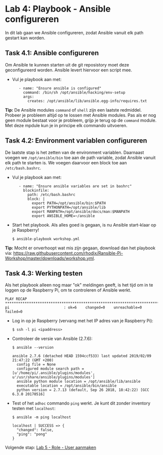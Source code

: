 # Lab 4: Playbook - Ansible configureren
In dit lab gaan we Ansible configureren, zodat Ansible vanuit elk path gestart kan worden.

## Task 4.1: Ansible configureren
Om Ansible te kunnen starten uit de git reposistory moet deze geconfigureerd worden. Ansible levert hiervoor een script mee.
  
* Vul je playbook aan met:

  ```
     - name: "Ensure ansible is configured"
       command: /bin/sh /opt/ansible/hacking/env-setup
       args:
         creates: /opt/ansible/lib/ansible.egg-info/requires.txt
  ```

**Tip:** De Ansible modules ``command`` of ``shell`` zijn een laatste redmiddel. Probeer je probleem altijd op te lossen met Ansible modules. Pas als er nog geen module bestaat voor je probleem, grijp je terug op de ``command`` module. Met deze mpdule kun je in principe elk commando uitvoeren.

## Task 4.2: Environment variablen configureren
De laatste stap is het zetten van de environment variablen. Daarnaast voegen we ``/opt/ansible/bin`` toe aan de path variable, zodat Ansible vanuit elk path te starten is. We voegen daarvoor een block toe aan ``/etc/bash.bashrc``.

* Vul je playbook aan met:

  ```
     - name: "Ensure ansible variables are set in bashrc"
       blockinfile:
         path: /etc/bash.bashrc
         block: |
           export PATH=/opt/ansible/bin:$PATH
           export PYTHONPATH=/opt/ansible/lib
           export MANPATH=/opt/ansible/docs/man:$MANPATH
           export ANSIBLE_HOME=~/ansible
  ```

* Start het playbook. Als alles goed is gegaan, is nu Ansible start-klaar op je Raspberry!

  ``$ ansible-playbook workshop.yml``

**Tip:** Mocht er onverhoopt wat mis zijn gegaan, download dan het playbook via: https://raw.githubusercontent.com/rhodix/Ransible-Pi-Workshop/master/downloads/workshop.yml.

## Task 4.3: Werking testen
Als het playbook alleen nog maar "ok" meldingen geeft, is het tijd om in te loggen op de Raspberry Pi, om te controleren of Ansible werkt.

```
PLAY RECAP ****************************************************************************************************************************
pi                         : ok=6    changed=0    unreachable=0    failed=0
```

* Log in op je Raspberry (vervang met het IP adres van je Raspberry Pi):

  ``$ ssh -l pi <ipaddress>``
  
* Controleer de versie van Ansible (2.7.6):

  ``$ ansible --version``
  
  ```
  ansible 2.7.6 (detached HEAD 1594ccf533) last updated 2019/02/09 21:47:22 (GMT +200)
    config file = None
    configured module search path = [u'/home/pi/.ansible/plugins/modules', u'/usr/share/ansible/plugins/modules']
    ansible python module location = /opt/ansible/lib/ansible
    executable location = /opt/ansible/bin/ansible
    python version = 2.7.13 (default, Sep 26 2018, 18:42:22) [GCC 6.3.0 20170516]
  ```

* Test of het ``adhoc`` commando ``ping`` werkt. Je kunt dit zonder inventory testen met ``localhost``:

  ``$ ansible -m ping localhost``
  
  ```
  localhost | SUCCESS => {
    "changed": false,
    "ping": "pong"
  }
  ```
  
   
Volgende stap: [Lab 5 - Role - User aanmaken](/labs/05_NL_role_user.md)
